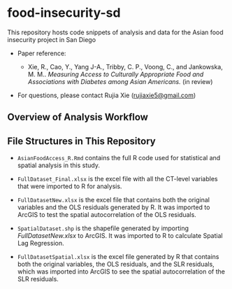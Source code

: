# food-insecurity-sd
This repository hosts code snippets of analysis and data for the Asian food insecurity project in San Diego

- Paper reference:
    - Xie, R., Cao, Y., Yang J-A., Tribby, C. P., Voong, C., and Jankowska, M. M.. *Measuring Access to Culturally Appropriate Food and Associations with Diabetes among Asian Americans.* (in review)

- For questions, please contact Rujia Xie (rujiaxie5@gmail.com)


## Overview of Analysis Workflow


## File Structures in This Repository
- `AsianFoodAccess_R.Rmd` contains the full R code used for statistical and spatial analysis in this study.

- `FullDataset_Final.xlsx` is the excel file with all the CT-level variables that were imported to R for analysis. 

- `FullDatasetNew.xlsx` is the excel file that contains both the original variables and the OLS residuals generated by R. It was imported to ArcGIS to test the spatial autocorrelation of the OLS residuals.

- `SpatialDataset.shp` is the shapefile generated by importing _FullDatasetNew.xlsx_ to ArcGIS. It was imported to R to calculate Spatial Lag Regression. 

- `FullDatasetSpatial.xlsx` is the excel file generated by R that contains both the original variables, the OLS residuals, and the SLR residuals, which was imported into ArcGIS to see the spatial autocorrelation of the SLR residuals.
